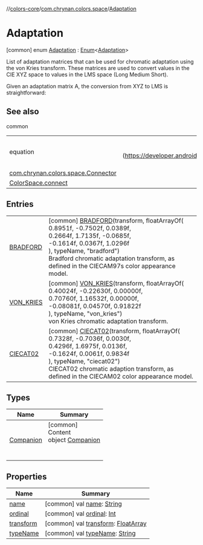 //[colors-core](../../../index.md)/[com.chrynan.colors.space](../index.md)/[Adaptation](index.md)



# Adaptation  
 [common] enum [Adaptation](index.md) : [Enum](https://kotlinlang.org/api/latest/jvm/stdlib/kotlin/-enum/index.html)<[Adaptation](index.md)> 

List of adaptation matrices that can be used for chromatic adaptation using the von Kries transform. These matrices are used to convert values in the CIE XYZ space to values in the LMS space (Long Medium Short).



Given an adaptation matrix A, the conversion from XYZ to LMS is straightforward:

   


## See also  
  
common  
  
| | |
|---|---|
| <a name="com.chrynan.colors.space/Adaptation///PointingToDeclaration/"></a>equation| <a name="com.chrynan.colors.space/Adaptation///PointingToDeclaration/"></a><br><br>(https://developer.android.com/reference/android/graphics/ColorSpace.Adaptation.html)<br><br>|
| <a name="com.chrynan.colors.space/Adaptation///PointingToDeclaration/"></a>[com.chrynan.colors.space.Connector](../-connector/index.md)| <a name="com.chrynan.colors.space/Adaptation///PointingToDeclaration/"></a>|
| <a name="com.chrynan.colors.space/Adaptation///PointingToDeclaration/"></a>[ColorSpace.connect](../connect.md)| <a name="com.chrynan.colors.space/Adaptation///PointingToDeclaration/"></a>|
  


## Entries  
  
| | |
|---|---|
| <a name="com.chrynan.colors.space/Adaptation.BRADFORD///PointingToDeclaration/"></a>[BRADFORD](-b-r-a-d-f-o-r-d/index.md)| <a name="com.chrynan.colors.space/Adaptation.BRADFORD///PointingToDeclaration/"></a> [common] [BRADFORD](-b-r-a-d-f-o-r-d/index.md)(transform, floatArrayOf(<br>            0.8951f, -0.7502f, 0.0389f,<br>            0.2664f, 1.7135f, -0.0685f,<br>            -0.1614f, 0.0367f, 1.0296f<br>        ), typeName, "bradford")  <br>Bradford chromatic adaptation transform, as defined in the CIECAM97s color appearance model.   <br>|
| <a name="com.chrynan.colors.space/Adaptation.VON_KRIES///PointingToDeclaration/"></a>[VON_KRIES](-v-o-n_-k-r-i-e-s/index.md)| <a name="com.chrynan.colors.space/Adaptation.VON_KRIES///PointingToDeclaration/"></a> [common] [VON_KRIES](-v-o-n_-k-r-i-e-s/index.md)(transform, floatArrayOf(<br>            0.40024f, -0.22630f, 0.00000f,<br>            0.70760f, 1.16532f, 0.00000f,<br>            -0.08081f, 0.04570f, 0.91822f<br>        ), typeName, "von_kries")  <br>von Kries chromatic adaptation transform.   <br>|
| <a name="com.chrynan.colors.space/Adaptation.CIECAT02///PointingToDeclaration/"></a>[CIECAT02](-c-i-e-c-a-t02/index.md)| <a name="com.chrynan.colors.space/Adaptation.CIECAT02///PointingToDeclaration/"></a> [common] [CIECAT02](-c-i-e-c-a-t02/index.md)(transform, floatArrayOf(<br>            0.7328f, -0.7036f, 0.0030f,<br>            0.4296f, 1.6975f, 0.0136f,<br>            -0.1624f, 0.0061f, 0.9834f<br>        ), typeName, "ciecat02")  <br>CIECAT02 chromatic adaption transform, as defined in the CIECAM02 color appearance model.   <br>|


## Types  
  
|  Name |  Summary | 
|---|---|
| <a name="com.chrynan.colors.space/Adaptation.Companion///PointingToDeclaration/"></a>[Companion](-companion/index.md)| <a name="com.chrynan.colors.space/Adaptation.Companion///PointingToDeclaration/"></a>[common]  <br>Content  <br>object [Companion](-companion/index.md)  <br><br><br>|


## Properties  
  
|  Name |  Summary | 
|---|---|
| <a name="com.chrynan.colors.space/Adaptation/name/#/PointingToDeclaration/"></a>[name](index.md#%5Bcom.chrynan.colors.space%2FAdaptation%2Fname%2F%23%2FPointingToDeclaration%2F%5D%2FProperties%2F-144979981)| <a name="com.chrynan.colors.space/Adaptation/name/#/PointingToDeclaration/"></a> [common] val [name](index.md#%5Bcom.chrynan.colors.space%2FAdaptation%2Fname%2F%23%2FPointingToDeclaration%2F%5D%2FProperties%2F-144979981): [String](https://kotlinlang.org/api/latest/jvm/stdlib/kotlin/-string/index.html)   <br>|
| <a name="com.chrynan.colors.space/Adaptation/ordinal/#/PointingToDeclaration/"></a>[ordinal](index.md#%5Bcom.chrynan.colors.space%2FAdaptation%2Fordinal%2F%23%2FPointingToDeclaration%2F%5D%2FProperties%2F-144979981)| <a name="com.chrynan.colors.space/Adaptation/ordinal/#/PointingToDeclaration/"></a> [common] val [ordinal](index.md#%5Bcom.chrynan.colors.space%2FAdaptation%2Fordinal%2F%23%2FPointingToDeclaration%2F%5D%2FProperties%2F-144979981): [Int](https://kotlinlang.org/api/latest/jvm/stdlib/kotlin/-int/index.html)   <br>|
| <a name="com.chrynan.colors.space/Adaptation/transform/#/PointingToDeclaration/"></a>[transform](transform.md)| <a name="com.chrynan.colors.space/Adaptation/transform/#/PointingToDeclaration/"></a> [common] val [transform](transform.md): [FloatArray](https://kotlinlang.org/api/latest/jvm/stdlib/kotlin/-float-array/index.html)   <br>|
| <a name="com.chrynan.colors.space/Adaptation/typeName/#/PointingToDeclaration/"></a>[typeName](type-name.md)| <a name="com.chrynan.colors.space/Adaptation/typeName/#/PointingToDeclaration/"></a> [common] val [typeName](type-name.md): [String](https://kotlinlang.org/api/latest/jvm/stdlib/kotlin/-string/index.html)   <br>|

